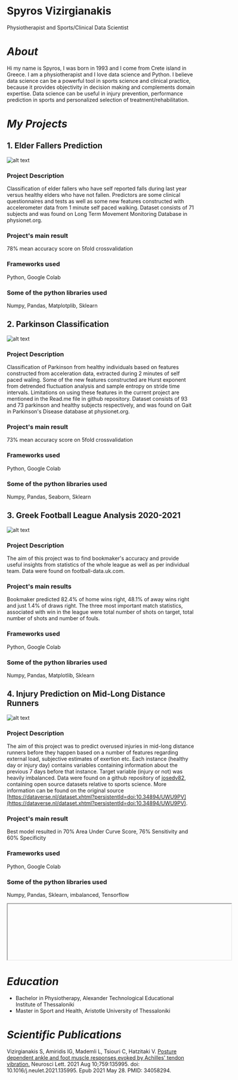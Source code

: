 # Spyros Vizirgianakis

Physiotherapist and Sports/Clinical Data Scientist

# *About*
Hi my name is Spyros, I was born in 1993 and I come from Crete island in Greece. I am a physiotherapist and I love data science and Python. I believe data science can be a powerful tool in sports science and clinical practice, because it provides objectivity in decision making and complements domain expertise. Data science can be useful in injury prevention, performance prediction in sports and personalized selection of treatment/rehabilitation.

# *My Projects*
## **1. Elder Fallers Prediction**
![alt text](Fallers_SVMDecisionBoundaries_onMDS_randomforest_proximitymatrix_features.png)
### Project Description
Classification of elder fallers who have self reported falls during last year versus healthy elders who have not fallen. Predictors are some clinical questionnaires and tests as well as some new features constructed with accelerometer data from 1 minute self paced walking. Dataset consists of 71 subjects and was found on Long Term Movement Monitoring Database in physionet.org.
### Project's main result
78% mean accuracy score on 5fold crossvalidation 
### Frameworks used
Python, Google Colab
### Some of the python libraries used
Numpy, Pandas, Matplotplib, Sklearn

## **2. Parkinson Classification**
![alt text](Parkinson_MLmodel_Scores_5cv.png)
### Project Description
Classification of Parkinson from healthy individuals based on features constructed from acceleration data, extracted during 2 minutes of self paced waling. Some of the new features constructed are Hurst exponent from detrended fluctuation analysis and sample entropy on stride time intervals. Limitations on using these features in the current project are mentioned in the Read.me file in github repository. Dataset consists of 93 and 73 parkinson and healthy subjects respectively, and was found on Gait in Parkinson's Disease database at physionet.org.
### Project's main result
73% mean accuracy score on 5fold crossvalidation
### Frameworks used
Python, Google Colab
### Some of the python libraries used
Numpy, Pandas, Seaborn, Sklearn

## **3. Greek Football League Analysis 2020-2021**
![alt text](perc_pred_wins_vs_perc_true_wins.png)
### Project Description
The aim of this project was to find bookmaker's accuracy and provide useful insights from statistics of the whole league as well as per individual team. Data were found on football-data.uk.com.
### Project's main results
Bookmaker predicted 82.4% of home wins right, 48.1% of away wins right and just 1.4% of draws right. The three most important match statistics, associated with win in the league were total number of shots on target, total number of shots and number of fouls.
### Frameworks used
Python, Google Colab
### Some of the python libraries used
Numpy, Pandas, Matplotlib, Sklearn

## **4. Injury Prediction on Mid-Long Distance Runners**
![alt text](WeightedXGBoost_Metrics_TestSet.png)
### Project Description
The aim of this project was to predict overused injuries in mid-long distance runners before they happen based on a number of features regarding external load, subjective estimates of exertion etc. Each instance (healthy day or injury day) contains variables containing information about the previous 7 days before that instance. Target variable (injury or not) was heavily imbalanced. Data were found on a github repository of [josedv82](https://github.com/josedv82/public_sport_science_datasets), containing open source datasets relative to sports science. More information can be found on the original source [https://dataverse.nl/dataset.xhtml?persistentId=doi:10.34894/UWU9PV](https://dataverse.nl/dataset.xhtml?persistentId=doi:10.34894/UWU9PV).
### Project's main result
Best model resulted in 70% Area Under Curve Score, 76% Sensitivity and 60% Specificity
### Frameworks used
Python, Google Colab
### Some of the python libraries used
Numpy, Pandas, Sklearn, imbalanced, Tensorflow

<iframe width="600",height="800",src="https://spyrosviz.eu.pythonanywhere.com"></iframe>

# *Education*
* Bachelor in Physiotherapy, Alexander Technological Educational Institute of Thessaloniki
* Master in Sport and Health, Aristotle University of Thessaloniki

# *Scientific Publications*
Vizirgianakis S, Amiridis IG, Mademli L, Tsiouri C, Hatzitaki V. [Posture dependent ankle and foot muscle responses evoked by Achilles' tendon vibration.](https://www.sciencedirect.com/science/article/abs/pii/S0304394021003736?via%3Dihub) Neurosci Lett. 2021 Aug 10;759:135995. doi: 10.1016/j.neulet.2021.135995. Epub 2021 May 28. PMID: 34058294.
